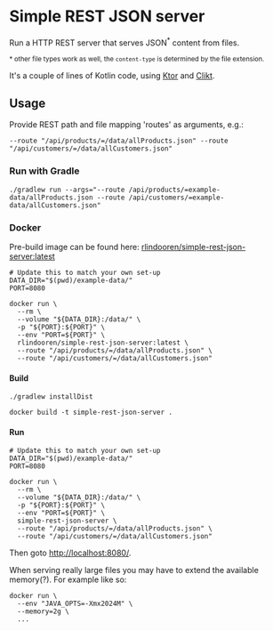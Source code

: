 # Simple REST JSON server

Run a HTTP REST server that serves JSON<sup>*</sup> content from files.

<sup>* other file types work as well, the `content-type` is determined by the file extension.</sup>

It's a couple of lines of Kotlin code, using [Ktor](https://ktor.io/) and [Clikt](https://ajalt.github.io/clikt/).

## Usage

Provide REST path and file mapping 'routes' as arguments, e.g.:

`--route "/api/products/=/data/allProducts.json" --route "/api/customers/=/data/allCustomers.json"`

### Run with Gradle

```shell
./gradlew run --args="--route /api/products/=example-data/allProducts.json --route /api/customers/=example-data/allCustomers.json"
```

### Docker

Pre-build image can be found here: [rlindooren/simple-rest-json-server:latest](https://hub.docker.com/r/rlindooren/simple-rest-json-server/tags)

```shell
# Update this to match your own set-up
DATA_DIR="$(pwd)/example-data/"
PORT=8080

docker run \
  --rm \
  --volume "${DATA_DIR}:/data/" \
  -p "${PORT}:${PORT}" \
  --env "PORT=${PORT}" \
  rlindooren/simple-rest-json-server:latest \
  --route "/api/products/=/data/allProducts.json" \
  --route "/api/customers/=/data/allCustomers.json"
```

#### Build

```shell
./gradlew installDist

docker build -t simple-rest-json-server .
```

#### Run

```shell
# Update this to match your own set-up
DATA_DIR="$(pwd)/example-data/"
PORT=8080

docker run \
  --rm \
  --volume "${DATA_DIR}:/data/" \
  -p "${PORT}:${PORT}" \
  --env "PORT=${PORT}" \
  simple-rest-json-server \
  --route "/api/products/=/data/allProducts.json" \
  --route "/api/customers/=/data/allCustomers.json"
```

Then goto [http://localhost:8080/](http://localhost:8080/).

When serving really large files you may have to extend the available memory(?).
For example like so:

```shell
docker run \
  --env "JAVA_OPTS=-Xmx2024M" \
  --memory=2g \
  ...
```